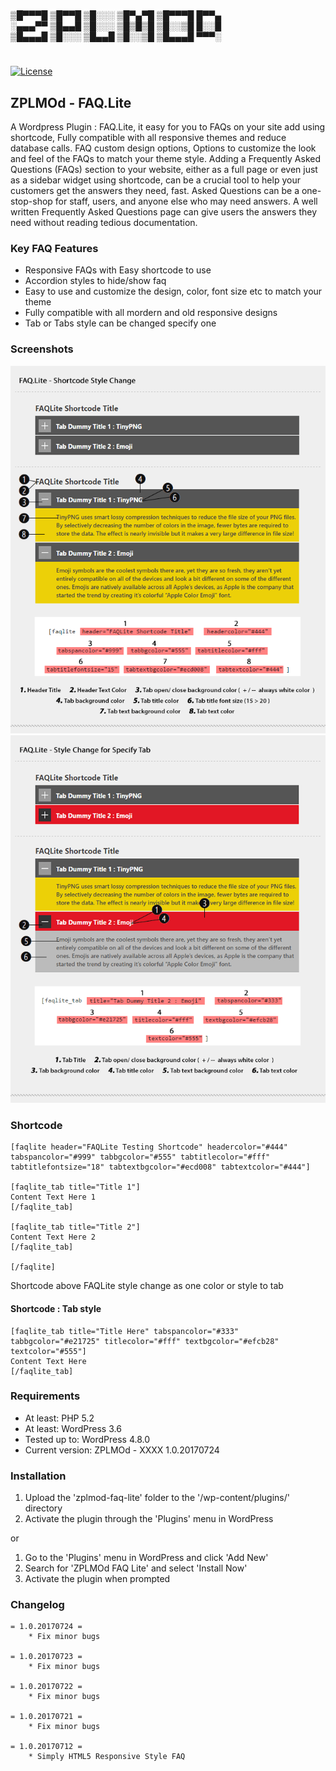 #
▒█▀▀▀█ ▒█▀▀█ ▒█░░░ ▒█▀▄▀█ ▒█▀▀▀█ █▀▀▄  
░▄▄▄▀▀ ▒█▄▄█ ▒█░░░ ▒█▒█▒█ ▒█░░▒█ █░░█  
▒█▄▄▄█ ▒█░░░ ▒█▄▄█ ▒█░░▒█ ▒█▄▄▄█ ▀▀▀░  
#
[![License](https://poser.pugx.org/yoast/wordpress-seo/license.svg)](https://github.com/Naksheth/ZPLMOd_FAQLite)

## ZPLMOd - FAQ.Lite ##
A Wordpress Plugin : FAQ.Lite, it easy for you to FAQs on your site add using shortcode, Fully compatible with all responsive themes and reduce database calls. 
FAQ custom design options, Options to customize the look and feel of the FAQs to match your theme style. 
Adding a Frequently Asked Questions (FAQs) section to your website, either as a full page or even just as a sidebar widget using shortcode, can be a crucial tool to help your customers get the answers they need, fast. Asked Questions can be a one-stop-shop for staff, users, and anyone else who may need answers. 
A well written Frequently Asked Questions page can give users the answers they need without reading tedious documentation. 

### Key FAQ Features ###
* Responsive FAQs with Easy shortcode to use
* Accordion styles to hide/show faq
* Easy to use and customize the design, color, font size etc to match your theme
* Fully compatible with all mordern and old responsive designs
* Tab or Tabs style can be changed specify one  

### Screenshots ###
![Admin Menu](https://github.com/Naksheth/ZPLMOd_FAQLite/blob/master/zplmod-faqlite/screenshot-1.png?raw=true)
![Admin Menu](https://github.com/Naksheth/ZPLMOd_FAQLite/blob/master/zplmod-faqlite/screenshot-2.png?raw=true)

### Shortcode ###
```
[faqlite header="FAQLite Testing Shortcode" headercolor="#444" tabspancolor="#999" tabbgcolor="#555" tabtitlecolor="#fff" tabtitlefontsize="18" tabtextbgcolor="#ecd008" tabtextcolor="#444"]

[faqlite_tab title="Title 1"]
Content Text Here 1
[/faqlite_tab]

[faqlite_tab title="Title 2"]
Content Text Here 2
[/faqlite_tab]

[/faqlite]
```
Shortcode above FAQLite style change as one color or style to tab

#### Shortcode : Tab style ###
```
[faqlite_tab title="Title Here" tabspancolor="#333" tabbgcolor="#e21725" titlecolor="#fff" textbgcolor="#efcb28" textcolor="#555"]
Content Text Here
[/faqlite_tab]
```

### Requirements ###
 * At least: PHP 5.2
 * At least: WordPress 3.6
 * Tested up to: WordPress 4.8.0
 * Current version: ZPLMOd - XXXX 1.0.20170724


### Installation ###
1. Upload the 'zplmod-faq-lite' folder to the '/wp-content/plugins/' directory
2. Activate the plugin through the 'Plugins' menu in WordPress

or

1. Go to the 'Plugins' menu in WordPress and click 'Add New'
2. Search for 'ZPLMOd FAQ Lite' and select 'Install Now'
3. Activate the plugin when prompted


###  Changelog ### 

```
= 1.0.20170724 =
	* Fix minor bugs

= 1.0.20170723 =
	* Fix minor bugs

= 1.0.20170722 =
	* Fix minor bugs

= 1.0.20170721 =
	* Fix minor bugs

= 1.0.20170712 =
	* Simply HTML5 Responsive Style FAQ
  
```



